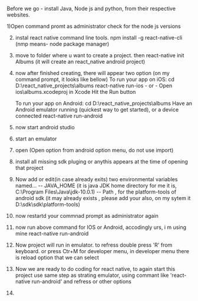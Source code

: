 Before we go - install Java, Node js and python, from their respective websites.

1)Open command promt as administrator
check for the node js versions

2) instal react native command line tools.
		npm install -g react-native-cli  (nmp means- node package manager)
		
3) move to folder where u want to create a project.
	 then react-native init Albums
	(it will create an react_native android project)
	
4) now after finished creating, there will appear two option (on my command prompt, it looks like bellow)
	To run your app on iOS:
		cd D:\react_native_projects\albums
		react-native run-ios
		- or -
		Open ios\albums.xcodeproj in Xcode
		Hit the Run button
   
	To run your app on Android:
		cd D:\react_native_projects\albums
		Have an Android emulator running (quickest way to get started), or a device connected
		react-native run-android
		
5) now start android studio
6) start an emulator
7) open (Open option from android option menu, do not use import)
8) install all missing sdk pluging or anythis appears at the time of opening that project
9) Now add or edit(in case already exits) two environmental variables named...
		-- JAVA_HOME (it is java JDK home directory for me it is, C:\Program Files\Java\jdk-10.0.1)
		-- Path , for the platform-tools of android sdk (it may already exists , please add your also, on my sytem it D:\sdk\sdk\platform-tools)
10) now restartd your commnad prompt as administrator again
11) now run above command for IOS or Android, accodingly urs, i m using mine 
		react-native run-android
12) Now project will run in emulator. to refress double press 'R' from keyboard. or press Ctr+M for developer menu, 
in developer menu there is reload option that we can select 
13) Now we are ready to do coding for react native, to again start this project use same step as strating emulator, using commant like 'react-native run-android' and refress or other options
14) 
